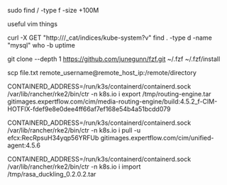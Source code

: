 sudo find / -type f  -size +100M


useful vim things

curl -X GET "http://<elasticsearch-url>/_cat/indices/kube-system?v"
find . -type d -name "mysql"
who -b
uptime

git clone --depth 1 https://github.com/junegunn/fzf.git ~/.fzf
~/.fzf/install


scp file.txt remote_username@remote_host_ip:/remote/directory



CONTAINERD_ADDRESS=/run/k3s/containerd/containerd.sock /var/lib/rancher/rke2/bin/ctr -n k8s.io i export /tmp/routing-engine.tar gitimages.expertflow.com/cim/media-routing-engine/build:4.5.2_f-CIM-HOTFIX-fdef9e8e0dee4ff66af7ef168e54b4a51bcdd079

 CONTAINERD_ADDRESS=/run/k3s/containerd/containerd.sock /var/lib/rancher/rke2/bin/ctr  -n k8s.io i pull -u efcx:RecRpsuH34yqp56YRFUb  gitimages.expertflow.com/cim/unified-agent:4.5.6


 CONTAINERD_ADDRESS=/run/k3s/containerd/containerd.sock /var/lib/rancher/rke2/bin/ctr -n k8s.io i import /tmp/rasa_duckling_0.2.0.2.tar

